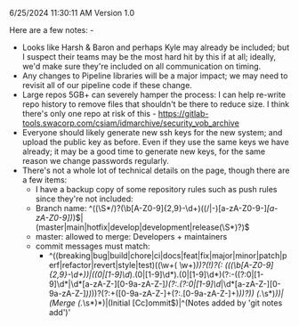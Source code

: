 6/25/2024 11:30:11 AM
Version 1.0

Here are a few notes: - 
 - Looks like Harsh & Baron and perhaps Kyle may already be included; but I suspect their teams may be the most hard hit by this if at all; ideally, we'd make sure they're included on all communication on timing.
 - Any changes to Pipeline libraries will be a major impact; we may need to revisit all of our pipeline code if these change.
 - Large repos 5GB+ can severely hamper the process: I can help re-write repo history to remove files that shouldn't be there to reduce size. I think there's only one repo at risk of this - https://gitlab-tools.swacorp.com/csiam/idmarchive/security_vob_archive
 - Everyone should likely generate new ssh keys for the new system; and upload the public key as before. Even if they use the same keys we have already; it may be a good time to generate new keys, for the same reason we change passwords regularly.
 - There's not a whole lot of technical details on the page, though there are a few items:
	 - I have a backup copy of some repository rules such as push rules since they're not included:
	 - Branch name: ^((\S*\/)?(\b[A-Z0-9]{2,9}-\d+)((\/|-)[a-zA-Z0-9-]*[a-zA-Z0-9])*)$|(master|main|hotfix|develop|development|release(\S*)?)$
	 - master: allowed to merge: Developers + maintainers
	 - commit messages must match:
		 - ^((breaking|bug|build|chore|ci|docs|feat|fix|major|minor|patch|perf|refactor|revert|style|test)(\(\w+( \w+)*\))?(!)?(: (((\b[A-Z0-9]{2,9}-\d+))|((0|[1-9]\d*)\.(0|[1-9]\d*)\.(0|[1-9]\d*)(?:-((?:0|[1-9]\d*|\d*[a-zA-Z-][0-9a-zA-Z-]*)(?:\.(?:0|[1-9]\d*|\d*[a-zA-Z-][0-9a-zA-Z-]*))*))?(?:\+([0-9a-zA-Z-]+(?:\.[0-9a-zA-Z-]+)*))?)) (.*\s*)*))|(Merge (.*\s*)*)|(Initial [Cc]ommit$)|^(Notes added by \'git notes add\')'